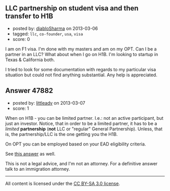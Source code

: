 ## LLC partnership on student visa and then transfer to H1B

- posted by: [diabloSharma](https://stackexchange.com/users/-1/25180-diablosharma) on 2013-03-06
- tagged: `llc`, `co-founder`, `usa`, `visa`
- score: 0

I am on F1 visa. I'm done with my masters and am on my OPT. Can I be a partner in an LLC? 
What about when I go on H1B.
I'm looking to startup in Texas & California both.

I tried to look for some documentation with regards to my particular visa situation but could not find anything substantial. Any help is appreciated. 


## Answer 47882

- posted by: [littleadv](https://stackexchange.com/users/-1/13808-littleadv) on 2013-03-07
- score: 1

<p>When on H1B - you can be limited partner. I.e.: not an active participant, but just an investor. Notice, that in order to be a limited partner, it has to be a <em>limited</em> <strong>partnership</strong> (<strong>not</strong> LLC or "regular" General Partnership). Unless, that is, the partnership/LLC is the one getting you the H1B.</p>

<p>On OPT you can be employed based on your EAD eligibility criteria.</p>

<p>See <a href="http://answers.onstartups.com/a/10587/13808">this answer</a> as well.</p>

<p>This is not a legal advice, and I'm not an attorney. For a definitive answer talk to an immigration attorney.</p>




---

All content is licensed under the [CC BY-SA 3.0 license](https://creativecommons.org/licenses/by-sa/3.0/).

